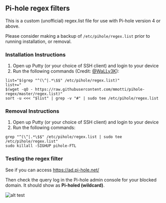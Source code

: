 ## Pi-hole regex filters
This is a custom (unofficial) regex.list file for use with Pi-hole version 4 or above.

Please consider making a backup of `/etc/pihole/regex.list` prior to running installation, or removal. 

### Installation Instructions
1. Open up Putty (or your choice of SSH client) and login to your device
2. Run the following commands (Credit: [@WaLLy3K](https://github.com/WaLLy3K)):
```
list="$(grep "^(\^|.*\$$" /etc/pihole/regex.list)"
list+="
$(wget -qO - https://raw.githubusercontent.com/mmotti/pihole-regex/master/regex.list)"
sort -u <<< "$list" | grep -v "#" | sudo tee /etc/pihole/regex.list
```

### Removal Instructions
1. Open up Putty (or your choice of SSH client) and login to your device
2. Run the following commands:
```
grep "^(\^|.*\$$" /etc/pihole/regex.list | sudo tee /etc/pihole/regex.list"
sudo killall -SIGHUP pihole-FTL
```

### Testing the regex filter
See if you can access https://ad.pi-hole.net/

Then check the query log in the Pi-hole admin console for your blocked domain. It should show as **Pi-holed (wildcard)**.

![alt test](https://image.ibb.co/j5kWTz/Blocked.png)
